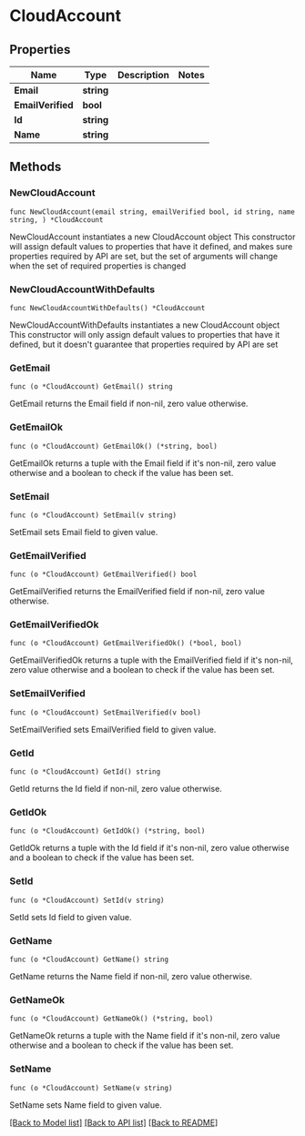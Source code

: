 # CloudAccount

## Properties

Name | Type | Description | Notes
------------ | ------------- | ------------- | -------------
**Email** | **string** |  | 
**EmailVerified** | **bool** |  | 
**Id** | **string** |  | 
**Name** | **string** |  | 

## Methods

### NewCloudAccount

`func NewCloudAccount(email string, emailVerified bool, id string, name string, ) *CloudAccount`

NewCloudAccount instantiates a new CloudAccount object
This constructor will assign default values to properties that have it defined,
and makes sure properties required by API are set, but the set of arguments
will change when the set of required properties is changed

### NewCloudAccountWithDefaults

`func NewCloudAccountWithDefaults() *CloudAccount`

NewCloudAccountWithDefaults instantiates a new CloudAccount object
This constructor will only assign default values to properties that have it defined,
but it doesn't guarantee that properties required by API are set

### GetEmail

`func (o *CloudAccount) GetEmail() string`

GetEmail returns the Email field if non-nil, zero value otherwise.

### GetEmailOk

`func (o *CloudAccount) GetEmailOk() (*string, bool)`

GetEmailOk returns a tuple with the Email field if it's non-nil, zero value otherwise
and a boolean to check if the value has been set.

### SetEmail

`func (o *CloudAccount) SetEmail(v string)`

SetEmail sets Email field to given value.


### GetEmailVerified

`func (o *CloudAccount) GetEmailVerified() bool`

GetEmailVerified returns the EmailVerified field if non-nil, zero value otherwise.

### GetEmailVerifiedOk

`func (o *CloudAccount) GetEmailVerifiedOk() (*bool, bool)`

GetEmailVerifiedOk returns a tuple with the EmailVerified field if it's non-nil, zero value otherwise
and a boolean to check if the value has been set.

### SetEmailVerified

`func (o *CloudAccount) SetEmailVerified(v bool)`

SetEmailVerified sets EmailVerified field to given value.


### GetId

`func (o *CloudAccount) GetId() string`

GetId returns the Id field if non-nil, zero value otherwise.

### GetIdOk

`func (o *CloudAccount) GetIdOk() (*string, bool)`

GetIdOk returns a tuple with the Id field if it's non-nil, zero value otherwise
and a boolean to check if the value has been set.

### SetId

`func (o *CloudAccount) SetId(v string)`

SetId sets Id field to given value.


### GetName

`func (o *CloudAccount) GetName() string`

GetName returns the Name field if non-nil, zero value otherwise.

### GetNameOk

`func (o *CloudAccount) GetNameOk() (*string, bool)`

GetNameOk returns a tuple with the Name field if it's non-nil, zero value otherwise
and a boolean to check if the value has been set.

### SetName

`func (o *CloudAccount) SetName(v string)`

SetName sets Name field to given value.



[[Back to Model list]](../README.md#documentation-for-models) [[Back to API list]](../README.md#documentation-for-api-endpoints) [[Back to README]](../README.md)


